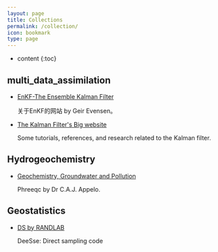 ```yaml
---
layout: page
title: Collections
permalink: /collection/
icon: bookmark
type: page
---
```


* content
{:toc}

## multi_data_assimilation

* [EnKF-The Ensemble Kalman Filter](http://enkf.nersc.no)

    关于EnKF的网站 by Geir Evensen。
    
* [The Kalman Filter's Big website](http://www.cs.unc.edu/~welch/kalman/)

    Some tutorials, references, and research related to the Kalman filter.

## Hydrogeochemistry

* [Geochemistry, Groundwater and Pollution](http://www.hydrochemistry.eu/)

    Phreeqc by Dr C.A.J. Appelo.
    
## Geostatistics

* [DS by RANDLAB](http://www.randlab.org/)

    DeeSse: Direct sampling code